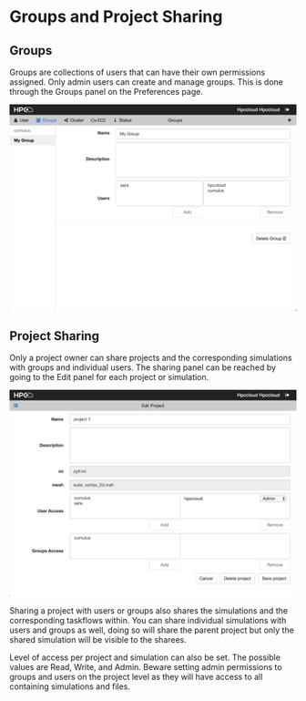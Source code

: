 # Groups and Project Sharing

## Groups

Groups are collections of users that can have their own permissions assigned. Only admin users can create and manage groups. This is done through the Groups panel on the Preferences page.

![groups sharing page](usage__images/sharing_groups.png)

## Project Sharing

Only a project owner can share projects and the corresponding simulations with groups and individual users. The sharing panel can be reached by going to the Edit panel for each project or simulation.

![project sharing page](usage__images/sharing_project.png)

Sharing a project with users or groups also shares the simulations and the corresponding taskflows within. You can share individual simulations with users and groups as well, doing so will share the parent project but only the shared simulation will be visible to the sharees. 

Level of access per project and simulation can also be set. The possible values are Read, Write, and Admin. Beware setting admin permissions to groups and users on the project level as they will have access to all containing simulations and files.
